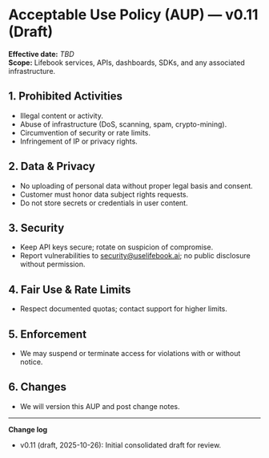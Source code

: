 # Acceptable Use Policy (AUP) — v0.11 (Draft)

**Effective date:** _TBD_  
**Scope:** Lifebook services, APIs, dashboards, SDKs, and any associated infrastructure.

## 1. Prohibited Activities
- Illegal content or activity.
- Abuse of infrastructure (DoS, scanning, spam, crypto-mining).
- Circumvention of security or rate limits.
- Infringement of IP or privacy rights.

## 2. Data & Privacy
- No uploading of personal data without proper legal basis and consent.
- Customer must honor data subject rights requests.
- Do not store secrets or credentials in user content.

## 3. Security
- Keep API keys secure; rotate on suspicion of compromise.
- Report vulnerabilities to security@uselifebook.ai; no public disclosure without permission.

## 4. Fair Use & Rate Limits
- Respect documented quotas; contact support for higher limits.

## 5. Enforcement
- We may suspend or terminate access for violations with or without notice.

## 6. Changes
- We will version this AUP and post change notes.

---
**Change log**
- v0.11 (draft, 2025-10-26): Initial consolidated draft for review.
